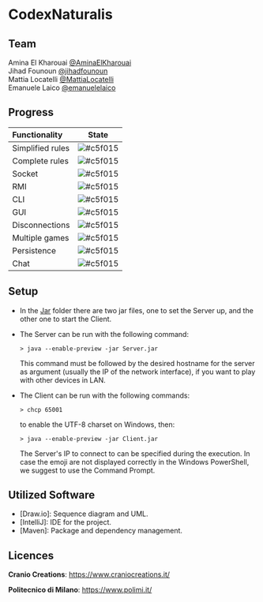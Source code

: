 # CodexNaturalis

## Team

Amina El Kharouai [@AminaElKharouai](https://github.com/AminaElKharouai)<br>
Jihad Founoun [@jihadfounoun](https://github.com/jihadfounoun)<br>
Mattia Locatelli [@MattiaLocatelli](https://github.com/MattiaLocatelli)<br>
Emanuele Laico [@emanuelelaico](https://github.com/emanuelelaico)<br>

## Progress

| Functionality    |                       State                       |
|:-----------------|:-------------------------------------------------:|
| Simplified rules | ![#c5f015](https://placehold.it/15/44bb44/44bb44) |
| Complete rules   | ![#c5f015](https://placehold.it/15/44bb44/44bb44) |
| Socket           | ![#c5f015](https://placehold.it/15/44bb44/44bb44) |
| RMI              | ![#c5f015](https://placehold.it/15/44bb44/44bb44) |
| CLI              | ![#c5f015](https://placehold.it/15/44bb44/44bb44) |
| GUI              | ![#c5f015](https://placehold.it/15/f03c15/f03c15) |
| Disconnections   | ![#c5f015](https://placehold.it/15/44bb44/44bb44) |
| Multiple games   | ![#c5f015](https://placehold.it/15/44bb44/44bb44) |
| Persistence      | ![#c5f015](https://placehold.it/15/f03c15/f03c15) |
| Chat             | ![#c5f015](https://placehold.it/15/f03c15/f03c15) |

## Setup

- In the [Jar](deliverables/jar) folder there are two jar files, one to set the Server up, and the
  other one to start the Client.
- The Server can be run with the following command:
    ```
    > java --enable-preview -jar Server.jar 
    ```
  This command must be followed by the desired hostname for the server as argument (usually the IP of the network
  interface), if you want to play with other devices in LAN.

- The Client can be run with the following commands:
    ```
  > chcp 65001
    ```
  to enable the UTF-8 charset on Windows, then:
    ```
    > java --enable-preview -jar Client.jar 
    ```
  The Server's IP to connect to can be specified during the execution.
  In case the emoji are not displayed correctly in the Windows PowerShell, we suggest to use the Command Prompt.

## Utilized Software

* [Draw.io]: Sequence diagram and UML.
* [IntelliJ]: IDE for the project.
* [Maven]: Package and dependency management.

## Licences

**Cranio Creations**: https://www.craniocreations.it/

**Politecnico di Milano**: https://www.polimi.it/

